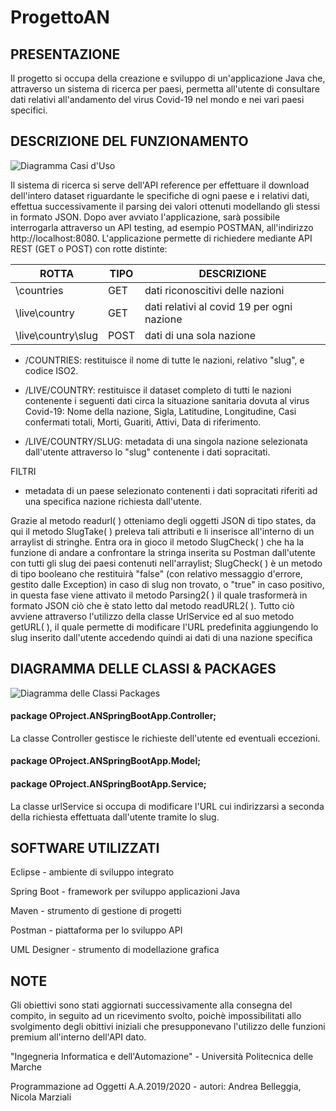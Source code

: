 # ProgettoAN

## PRESENTAZIONE

Il progetto si occupa della creazione e sviluppo di un'applicazione Java che, attraverso un sistema di ricerca per paesi, permetta all'utente di consultare dati relativi all'andamento del virus Covid-19 nel mondo e nei vari paesi specifici. 


## DESCRIZIONE DEL FUNZIONAMENTO

![Diagramma Casi d'Uso](https://user-images.githubusercontent.com/72570036/97039208-5912fd00-156c-11eb-803f-86efd2c904ae.png)




Il sistema di ricerca si serve dell'API reference per effettuare il download dell'intero dataset riguardante le specifiche di ogni paese e i relativi dati, effettua successivamente il parsing dei valori ottenuti modellando gli stessi in formato JSON.
Dopo aver avviato l'applicazione, sarà possibile interrogarla attraverso un API testing, ad esempio POSTMAN, all'indirizzo http://localhost:8080.
L'applicazione permette di richiedere mediante API REST (GET o POST) con rotte distinte:

ROTTA  | TIPO | DESCRIZIONE
------------- | ------------- | --------------
\countries | GET  | dati riconoscitivi delle nazioni
\live\country | GET | dati relativi al covid 19 per ogni nazione
\live\country\slug | POST | dati di una sola nazione


- /COUNTRIES: restituisce il nome di tutte le nazioni, relativo "slug", e codice ISO2.

- /LIVE/COUNTRY: restituisce il dataset completo di tutti le nazioni contenente i seguenti dati circa la situazione sanitaria dovuta al virus Covid-19: Nome della nazione, Sigla, Latitudine, Longitudine, Casi confermati totali, Morti, Guariti, Attivi, Data di riferimento.

- /LIVE/COUNTRY/SLUG: metadata di una singola nazione selezionata dall'utente attraverso lo "slug" contenente i dati sopracitati.

FILTRI



- metadata di un paese selezionato contenenti i dati sopracitati riferiti ad una specifica nazione richiesta dall'utente.

Grazie al metodo readurl( ) otteniamo degli oggetti JSON di tipo states, da qui il metodo SlugTake( ) preleva tali attributi e li inserisce all'interno di un arraylist di stringhe.
Entra ora in gioco il metodo SlugCheck( ) che ha la funzione di andare a confrontare la stringa inserita su Postman dall'utente con tutti gli slug dei paesi contenuti nell'arraylist; SlugCheck( ) è un metodo di tipo booleano che restituirà "false" (con relativo messaggio d'errore, gestito dalle Exception) in caso di slug non trovato, o "true" in caso positivo, in questa fase viene attivato il metodo Parsing2( ) il quale trasformerà in formato JSON ciò che è stato letto dal metodo readURL2( ).
Tutto ciò avviene attraverso l'utilizzo della classe UrlService ed al suo metodo getURL( ), il quale permette di modificare l'URL predefinita aggiungendo lo slug inserito dall'utente accedendo quindi ai dati di una nazione specifica



## DIAGRAMMA DELLE CLASSI & PACKAGES


![Diagramma delle Classi Packages](https://user-images.githubusercontent.com/72570036/97038665-72677980-156b-11eb-827c-fdd13dd41b51.png)



#### package OProject.ANSpringBootApp.Controller;

La classe Controller gestisce le richieste dell'utente ed eventuali eccezioni.

#### package OProject.ANSpringBootApp.Model;



#### package OProject.ANSpringBootApp.Service;



La classe urlService si occupa di modificare l'URL cui indirizzarsi a seconda della richiesta effettuata dall'utente tramite lo slug.



## SOFTWARE UTILIZZATI

Eclipse - ambiente di sviluppo integrato

Spring Boot - framework per sviluppo applicazioni Java

Maven - strumento di gestione di progetti

Postman - piattaforma per lo sviluppo API

UML Designer - strumento di modellazione grafica



## NOTE 

Gli obiettivi sono stati aggiornati successivamente alla consegna del compito, in seguito ad un ricevimento svolto, poichè impossibilitati allo svolgimento degli obittivi iniziali che presupponevano l'utilizzo delle funzioni premium all'interno dell'API dato.

"Ingegneria Informatica e dell'Automazione" - Università Politecnica delle Marche

Programmazione ad Oggetti A.A.2019/2020 - autori: Andrea Belleggia, Nicola Marziali
